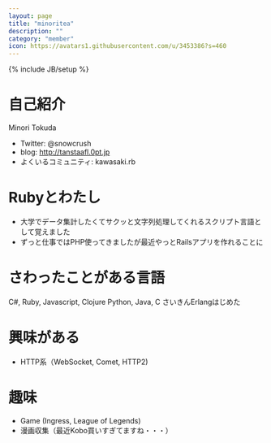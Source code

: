 ```yaml
---
layout: page
title: "minoritea"
description: ""
category: "member"
icon: https://avatars1.githubusercontent.com/u/3453386?s=460
---
```

{% include JB/setup %}

# 自己紹介
Minori Tokuda

- Twitter: @snowcrush
- blog: http://tanstaafl.0pt.jp
- よくいるコミュニティ: kawasaki.rb

# Rubyとわたし
- 大学でデータ集計したくてサクッと文字列処理してくれるスクリプト言語として覚えました
- ずっと仕事ではPHP使ってきましたが最近やっとRailsアプリを作れることに

# さわったことがある言語
C#, Ruby, Javascript, Clojure
Python, Java, C
さいきんErlangはじめた

# 興味がある
- HTTP系（WebSocket, Comet, HTTP2)

# 趣味
- Game (Ingress, League of Legends)
- 漫画収集（最近Kobo買いすぎてますね・・・）
